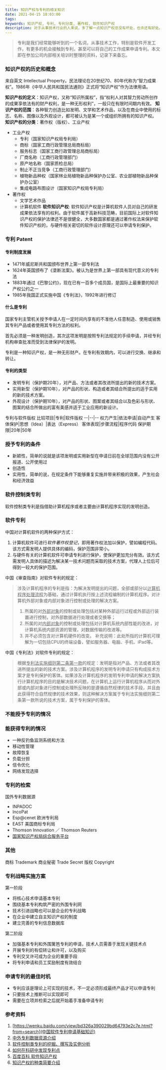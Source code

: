 ```yaml
---
title: 知识产权与专利的相关知识
date: 2021-04-15 18:03:00
tags:
keywords: 知识产权, 专利, 专利分类, 著作权, 软件知识产权
description: 对于从事技术行业的人来说，多了解一点知识产权总没有坏处，也许还有好处。
---
```


> 专利是我们经常能够听到的一个名词，从事技术工作，特别是软件开发工作，有更多的机会接触到专利，甚至可以将自己的工作成果申请专利。本文即在参加公司内部相关培训时整理的资料，记录下来备忘。

### 知识产权的历史和概念

来自英文 Intellectual Property。民法理论在20世纪70、80年代称为“智力成果权”。1986年《中华人民共和国民法通则》正式将“知识产权”作为法律用语。

**知识产权的定义**：知识产权，又称“知识所属权”，指“权利人对其智力劳动所创作的成果享依法有的财产权利，是一种无形权利”，一般只在有限时间期内有效。
**知识产权的范围**：各种智力创造比如发明、文学和艺术作品，以及在商业中使用的标志、名称、图像以及外观设计，都可被认为是某一个或组织所拥有的知识产权。
**知识产权的分类**：著作权（版权）、工业产权
* 工业产权
    * 专利（国家知识产权局专利局）
    * 商标（国家工商行政管理总局商标局）
    * 服务标志（国家工商行政管理总局商标局）
    * 厂商名称（工商行政管理部门）
    * 原产地名称（国家质检总局）
    * 制止不正当竞争（工商行政管理部门）
    * 植物新品种权（国家林业局植物新品种保护办公室、农业部植物新品种保护办公室）
    * 集成电路布图设计（国家知识产权局专利局）
* 著作权
    * 文学艺术作品
    * 计算机软件
**软件知识产权**: 软件知识产权是计算机软件人员对自己的研发成果依法享有的权利。由于软件属于高新科技范畴，目前国际上对软件知识产权的保护法律还不是很健全，大多数国家都是通过著作权法来保护软件知识产权的，与硬件相关密切的软件设计原理还可以申请专利保护。


### 专利 Patent

#### 专利制度发展
* 1471年威尼斯共和国颁布世界上第一部专利法
* 1624年英国颁布了《垄断法案》。被认为是世界上第一部具有现代意义的专利法
* 1883年通过《巴黎公约》，现在已有一百多个成员国，是国际上最重要的知识产权公约之一
* 1985年我国正式实施中国《专利法》，1992年进行修订

#### 什么是专利
国家专利主管机关授予申请人在一定时间内享有的不准他人任意制造、使用或销售其专利产品或者使用其专利方法的权利。

首先必须是一种发明创造，其次这项发明是按照专利法规定的手续申请，并经专利机构审查批准而受到法律保护的发明。

专利是一种知识产权，是一种无形财产。在专利有效期内，可以进行交换、继承和转让。

#### 专利的类型

* 发明专利（保护期20年），对产品、方法或者其改进所提出的新的技术方案。
* 实用新型（保护期10年），对产品的形状、构造或者其结合所提出的适于实用的新的技术方案。
* 外观设计（保护期10年），对产品的形状、图案或者其结合以及色彩与形状、图案的结合所做出的富有美感并适于工业应用的新设计。

专利与软件版权
比较项目|专利|软件版权
--|--|--
权力产生|依法申请|自动产生
客体保护|思想（Idea）|表达（Express）
客体表现|步骤流程|程序代码
保护期限|20年|50年

### 授予专利的条件
- 新颖性，简单的说就是该项发明或实用新型在申请日前在全球范围内没有公开报道、公开使用过
- 创造性
- 实用性，简单的说，在规定条件下能够重复实施并带来积极的效果，产生社会和经济效益

### 软件控制类专利

软件控制类专利是指借助计算机程序或者主要由计算机程序实现的发明创造。

### 软件专利
中国对计算机软件的两种保护方式：
1. 计算机软件可进行*软件著作权登记*，即用著作权法加以保护，譬如编程代码。该方式需发明人提供具体的编码，保护范围非常小。
2. 与硬件有关的计算机软件可申请专利进行保护，使保护更加充分有效。该方式需发明人具体的描述为解决某一技术问题而采取的技术方案，代理人上位后可得到一较大的保护范围。

中国《审查指南》对软件专利的规定：
> 涉及计算机程序的专利是指：为解决发明提出的问题，全部或部分以<u>计算机程序处理流程</u>为基础，通过计算机执行按上述流程编制的计算机程序。对计算机外部对象或内部对象进行控制或处理的解决方案。
> 1. 所属的对<u>外部对象</u>的控制或处理包括对某种外部运行过程或外部运行装置进行控制，对外部数据进行处理或者交换等；
> 2. 所属的对<u>内部对象</u>的控制或处理包括对计算机系统内部性能的改进，对计算机系统内部资源的管理，对数据传输的改进等。
> 3. 并不必须包含对计算机硬件的改变。
> 补充说明：此处所指的计算机可理解为一切包括CPU的终端设备，譬如服务器、电脑、手机、iPad等。

中国《专利法》对软件专利的规定：
> 根据<u>专利法实施细则第二条第一款</u>的规定：发明是指对产品、方法或者其改进所提出的新的技术方案。涉及计算机程序的发明专利申请只有构成技术方案才是专利保护的客体。如果涉及计算机程序的发明专利申请的解决方案执行计算机程序的目的是解决技术问题，在计算机上运行计算机程序从而对外部或内部对象进行控制或处理所反映的是遵循自然规律的技术手段，并且由此获得符合自然规律的技术效果，则这种解决方案属于专利法实施细则第二条第一款所说的技术方案，属于专利保护的客体。

### 不能授予专利的情况

### 能获得专利的情况
- 一种反钓鱼监测系统和方法
- 移动性管理
- 故障恢复
- 负载分担
- 信令优化
- 网络发现选择

### 专利的检索
国外专利数据源
- INPADOC
- IncoPat
- Esp@cenet 欧洲专利局
- EAST 美国商标专利局
- Thomson Innovation ／ Thomson Reuters
- [国家知识产权局综合服务平台](http://www.sipo.gov.cn/zhfwpt/zljs/)




### 其他

商标 Trademark
商业秘密 Trade Secret
版权 Copyright

### 专利战略实施方案
第一阶段
- 将核心技术申请基本专利
- 围绕基本专利构筑严密的外围专利网
- 技术引进战略也可以是企业的专利战略
- 在企业中建立自主知识产权的制度
- 建立完善的专利信息数据库

第二阶段
- 加强基本专利和外围篱笆专利的申请，技术人员需善于发现关键技术点
- 开展专利的有偿转让和许可，以及购买
- 专利交叉许可成为企业的重要手段
- 将专利申请和员工奖励制度有效结合

### 申请专利的最佳时机
* 专利应该是理论上可实现的技术，不一定必须形成最终产品才可以申请专利
* 只要技术上推断可以实现即可
* 需要在立项并检索之后就开始着手准备申请专利

### 参考资料
1. [https://wenku.baidu.com/view/bd326a390029bd64793e2c7e.html?from=search](中国软件专利申请基础知识)
2. [中外专利数据资源介绍](https://wenku.baidu.com/view/0224ada10029bd64783e2cfc.html?from=search)
3. [软件控制类专利的挖掘、撰写及实例分析](https://wenku.baidu.com/view/40d3cdd226fff705cc170af1.html?from=search)
4. [如何在科研中发现专利点](https://wenku.baidu.com/view/4e30354269eae009581bec47.html?from=search)
5. [百度百科 软件知识产权](https://baike.baidu.com/item/软件知识产权/7471208?fr=aladdin)
6. [知识产权的种类简要介绍](https://wenku.baidu.com/view/08a8eaa0690203d8ce2f0066f5335a8102d26629.html?from=search)
